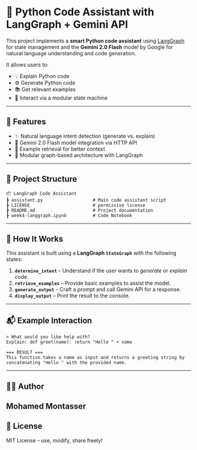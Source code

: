 # 🧠 Python Code Assistant with LangGraph + Gemini API

This project implements a **smart Python code assistant** using [LangGraph](https://langchain-ai.github.io/langgraph/concepts/why-langgraph/) for state management and the **Gemini 2.0 Flash** model by Google for natural language understanding and code generation.

It allows users to:
- 💡 Explain Python code  
- ⚙️ Generate Python code  
- 📚 Get relevant examples  
- 🧩 Interact via a modular state machine

---

## 📌 Features

- ✨ Natural language intent detection (generate vs. explain)  
- 🤖 Gemini 2.0 Flash model integration via HTTP API  
- 🔁 Example retrieval for better context  
- 🔧 Modular graph-based architecture with LangGraph  

---

## 📂 Project Structure

```
📦 LangGraph Code Assistant
┣ assistant.py                   # Main code assistant script
┣ LICENSE                        # permissive license
┣ README.md                      # Project documentation
┣ week4-langgraph.ipynb          # Code Notebook
```

---

## 🧠 How It Works

This assistant is built using a **LangGraph `StateGraph`** with the following states:

1. **`determine_intent`** – Understand if the user wants to *generate* or *explain* code.  
2. **`retrieve_examples`** – Provide basic examples to assist the model.  
3. **`generate_output`** – Craft a prompt and call Gemini API for a response.  
4. **`display_output`** – Print the result to the console.  

---

## 📬 Example Interaction

```text
> What would you like help with?
Explain: def greet(name): return "Hello " + name

=== RESULT ===
This function takes a name as input and returns a greeting string by concatenating "Hello " with the provided name.
```

---

## 🧑‍💻 Author

**Mohamed Montasser**  
---

## 📝 License

MIT License – use, modify, share freely!
